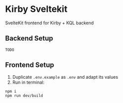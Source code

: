 # Kirby Sveltekit

SvelteKit frontend for Kirby + KQL backend

## Backend Setup

```
TODO
```

## Frontend Setup

1. Duplicate `.env.example` as `.env` and adapt its values
2. Run in terminal:
```
npm i
npm run dev/build
```
